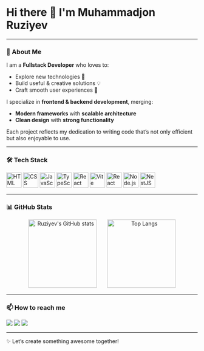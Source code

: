 
# Hi there 👋 I'm Muhammadjon Ruziyev  

---

### 🌟 About Me  

I am a **Fullstack Developer** who loves to:  
- Explore new technologies 🚀  
- Build useful & creative solutions 💡  
- Craft smooth user experiences 🎨  

I specialize in **frontend & backend development**, merging:  
- **Modern frameworks** with **scalable architecture**  
- **Clean design** with **strong functionality**  

Each project reflects my dedication to writing code that’s not only efficient but also enjoyable to use.  

---

### 🛠 Tech Stack

<p align="left">
  <img src="https://cdn.jsdelivr.net/gh/devicons/devicon@latest/icons/html5/html5-original.svg" width="40" height="40" alt="HTML" title="HTML"/>
  <img src="https://cdn.jsdelivr.net/gh/devicons/devicon@latest/icons/css3/css3-original.svg" width="40" height="40" alt="CSS" title="CSS"/>
  <img src="https://cdn.jsdelivr.net/gh/devicons/devicon@latest/icons/javascript/javascript-original.svg" width="40" height="40" alt="JavaScript" title="JavaScript"/>
  <img src="https://cdn.jsdelivr.net/gh/devicons/devicon@latest/icons/typescript/typescript-original.svg" width="40" height="40" alt="TypeScript" title="TypeScript"/>
  <img src="https://cdn.jsdelivr.net/gh/devicons/devicon@latest/icons/react/react-original.svg" width="40" height="40" alt="React" title="React"/>
  <img src="https://cdn.jsdelivr.net/gh/devicons/devicon@latest/icons/vite/vite-original.svg" width="40" height="40" alt="Vite" title="Vite"/>
  <img src="https://img.shields.io/badge/React%20Native-61DAFB?style=flat&logo=react&logoColor=000" height="40" alt="React Native" title="React Native"/>
  <img src="https://cdn.jsdelivr.net/gh/devicons/devicon@latest/icons/nodejs/nodejs-original.svg" width="40" height="40" alt="Node.js" title="Node.js"/>
  <img src="https://cdn.jsdelivr.net/gh/devicons/devicon@latest/icons/nestjs/nestjs-original.svg" width="40" height="40" alt="NestJS" title="NestJS"/>
</p>

---

### 📊 GitHub Stats

<p align="center">
  <img src="https://github-readme-stats.vercel.app/api?username=Muhammad-Ruziyev&show_icons=true&theme=radical" alt="Ruziyev's GitHub stats" height="180"/>
  &nbsp;&nbsp;&nbsp;&nbsp;&nbsp;
  <img src="https://github-readme-stats.vercel.app/api/top-langs/?username=Muhammad-Ruziyev&layout=compact&theme=radical" alt="Top Langs" height="180"/>
</p>

---

### 📫 How to reach me  

<p align="left">
  <a href="mailto:ruziyev01@list.ru"><img src="https://img.shields.io/badge/-Gmail-D14836?style=flat&logo=gmail&logoColor=white"/></a>
  <a href="https://t.me/scooby_bolshoy"><img src="https://img.shields.io/badge/-Telegram-2CA5E0?style=flat&logo=telegram&logoColor=white"/></a>
  <a href="https://github.com/Muhammad-Ruziyev"><img src="https://img.shields.io/badge/-GitHub-181717?style=flat&logo=github&logoColor=white"/></a>
</p>

---
✨ Let’s create something awesome together!
